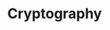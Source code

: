 ---
layout: section
title: Cryptography
category_name: cryptography
description: All about crypto!
img: crypto.jpg
---